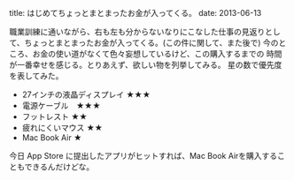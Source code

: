 title: はじめてちょっとまとまったお金が入ってくる。
date: 2013-06-13

職業訓練に通いながら、右も左も分からないなりにこなした仕事の見返りとして、ちょっとまとまったお金が入ってくる。(この件に関して、また後で) 今のところ、お金の使い道がなくて色々妄想しているけど、この購入するまでの
時間が一番幸せを感じる。とりあえず、欲しい物を列挙してみる。
星の数で優先度を表してみた。

+ 27インチの液晶ディスプレイ ★★★
+ 電源ケーブル　★★★
+ フットレスト ★★
+ 疲れにくいマウス ★★
+ Mac Book Air ★



今日 App Store に提出したアプリがヒットすれば、Mac Book Airを購入することもできるんだけどな。


